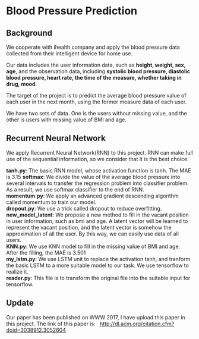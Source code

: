 # Blood Pressure Prediction
## Background
We cooperate with ihealth company and apply the blood pressure data collected from their intelligent device for home use.

Our data includes the user information data, such as **height, weight, sex, age**, and the observation data, including **systolic blood 
pressure, diastolic blood pressure, heart rate, the time of the measure, whether taking in drug, mood**.

The target of the project is to predict the average blood pressure value of each user in the next month, using the former measure data of each 
user.

We have two sets of data. One is the users without missing value, and the other is users with missing value of BMI and age.

## Recurrent Neural Network
We apply Recurrent Neural Network(RNN) to this project. RNN can make full use of the sequential information, so we consider that it is the
best choice.

**tanh.py**: The basic RNN model, whose activation function is tanh. The MAE is 3.15
**softmax**: We divide the value of the average blood pressure into several intervals to transfer the regression problem into classifier problem. As a result, we use softmax classifier to the end of RNN.  
**momentum.py**: We apply an advanced gradient descending algorithm called momentum to train our model.  
**dropout.py**: We use a trick called dropout to reduce overfitting.  
**new_model_latent**: We propose a new method to fill in the vacant position in user information, such as bmi and age. A latent vector will be learned to represent the vacant position, and the latent vector is somehow the approximation of all the user. By this way, we can easily use data of all users.  
**KNN.py**: We use KNN model to fill in the missing value of BMI and age. After the filling, the MAE is 3.501  
**my_lstm.py**: We use LSTM unit to replace the activation tanh, and tranform the basic LSTM to a more suitable model to our task. We use tensorflow to realize it.  
**reader.py**: This file is to transform the original file into the suitable input for tensorflow.

## Update
Our paper has been published on WWW 2017, I have upload this paper in this project. The link of this paper is:  
http://dl.acm.org/citation.cfm?doid=3038912.3052604
